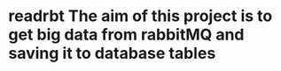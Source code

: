 # readrbt  The aim of this project is to get big data from rabbitMQ and saving it to database tables
